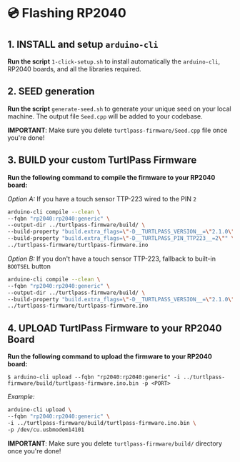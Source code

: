 # 💿 Flashing RP2040

## 1. INSTALL and setup `arduino-cli`

**Run the script** `1-click-setup.sh` to install automatically the `arduino-cli`, RP2040 boards, and all the libraries required.

## 2. SEED generation

**Run the script** `generate-seed.sh` to generate your unique seed on your local machine. The output file `Seed.cpp` will be added to your codebase.

**IMPORTANT**: Make sure you delete `turtlpass-firmware/Seed.cpp` file once you're done!

## 3. BUILD your custom TurtlPass Firmware

**Run the following command to compile the firmware to your RP2040 board:**

_Option A:_ If you have a touch sensor TTP-223 wired to the PIN `2`

```bash
arduino-cli compile --clean \
--fqbn "rp2040:rp2040:generic" \
--output-dir ../turtlpass-firmware/build/ \
--build-property "build.extra_flags=\"-D__TURTLPASS_VERSION__=\"2.1.0\"\"" \
--build-property "build.extra_flags=\"-D__TURTLPASS_PIN_TTP223__=2\"" \
../turtlpass-firmware/turtlpass-firmware.ino
```

_Option B:_ If you don't have a touch sensor TTP-223, fallback to built-in `BOOTSEL` button

```bash
arduino-cli compile --clean \
--fqbn "rp2040:rp2040:generic" \
--output-dir ../turtlpass-firmware/build/ \
--build-property "build.extra_flags=\"-D__TURTLPASS_VERSION__=\"2.1.0\"\"" \
../turtlpass-firmware/turtlpass-firmware.ino
```

## 4. UPLOAD TurtlPass Firmware to your RP2040 Board

**Run the following command to upload the firmware to your RP2040 board:**

`$ arduino-cli upload --fqbn "rp2040:rp2040:generic" -i ../turtlpass-firmware/build/turtlpass-firmware.ino.bin -p <PORT>`

_Example:_

```bash
arduino-cli upload \
--fqbn "rp2040:rp2040:generic" \
-i ../turtlpass-firmware/build/turtlpass-firmware.ino.bin \
-p /dev/cu.usbmodem14101
```

**IMPORTANT**: Make sure you delete `turtlpass-firmware/build/` directory once you're done!
